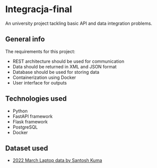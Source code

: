 # Integracja-final
An university project tackling basic API and data integration problems.

## General info
The requirements for this project:
* REST architecture should be used for communication
* Data should be returned in XML and JSON format
* Database should be used for storing data
* Containerization using Docker
* User interface for outputs

## Technologies used
* Python
* FastAPI framework
* Flask framework
* PostgreSQL
* Docker

## Dataset used
* [2022 March Laptop data by Santosh Kuma](https://www.kaggle.com/datasets/kuchhbhi/2022-march-laptop-data)
